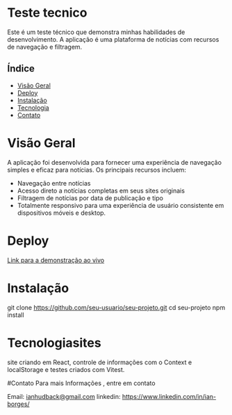 # Teste tecnico 

Este é um teste técnico que demonstra minhas habilidades de desenvolvimento. A aplicação é uma plataforma de notícias com recursos de navegação e filtragem.

## Índice
- [Visão Geral](#visão-geral)
- [Deploy](#Deploy)
- [Instalação](#instalação)
- [Tecnologia](#Tecnologias)
- [Contato](#contato)

# Visão Geral

A aplicação foi desenvolvida para fornecer uma experiência de navegação simples e eficaz para notícias. Os principais recursos incluem:

- Navegação entre notícias
- Acesso direto a notícias completas em seus sites originais
- Filtragem de notícias por data de publicação e tipo
- Totalmente responsivo para uma experiência de usuário consistente em dispositivos móveis e desktop.


# Deploy
[Link para a demonstração ao vivo](https://teste-tecnico-ibge-simulator.vercel.app/)

# Instalação

git clone https://github.com/seu-usuario/seu-projeto.git
cd seu-projeto
npm install


# Tecnologiasites
site criando em React, controle de informações com o Context e localStorage e testes criados com Vitest.

#Contato
Para mais Informações , entre em contato

Email: ianhudback@gmail.com
linkedin: https://www.linkedin.com/in/ian-borges/

